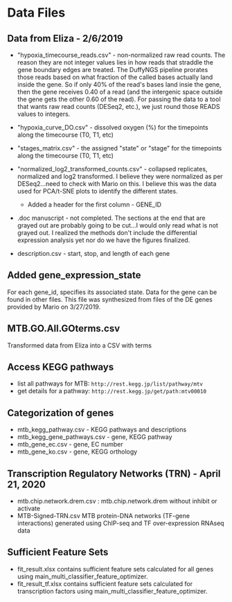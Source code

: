 # Data Files

## Data from Eliza - 2/6/2019

- "hypoxia\_timecourse\_reads.csv" - non-normalized raw read counts. The reason they are not integer values lies in how reads that straddle the gene boundary edges are treated. The DuffyNGS pipeline prorates those reads based on what fraction of the called bases actually land inside the gene. So if only 40% of the read's bases land insie the gene, then the gene receives 0.40 of a read (and the intergenic space outside the gene gets the other 0.60 of the read). For passing the data to a tool that wants raw read counts (DESeq2, etc.), we just round those READS values to integers.

- "hypoxia\_curve\_DO.csv" - dissolved oxygen (%) for the timepoints along the timecourse (T0, T1, etc)

- "stages\_matrix.csv" - the assigned "state" or "stage" for the timepoints along the timecourse (T0, T1, etc)

- "normalized\_log2\_transformed\_counts.csv" - collapsed replicates, normalized and log2 transformed. I believe they were normalized as per DESeq2...need to check with Mario on this. I believe this was the data used for PCA/t-SNE plots to identify the different states.
   - Added a header for the first column - GENE\_ID

- .doc manuscript - not completed. The sections at the end that are grayed out are probably going to be cut...I would only read what is not grayed out. I realized the methods don't include the differential expression analysis yet nor do we have the figures finalized.

- description.csv - start, stop, and length of each gene

## Added gene\_expression\_state
For each gene\_id, specifies its associated state. Data for the gene
can be found in other files.
This file was synthesized from files of the DE genes provided
by Mario on 3/27/2019.

## MTB.GO.All.GOterms.csv
Transformed data from Eliza into a CSV with terms

## Access KEGG pathways
- list all pathways for MTB: ``http://rest.kegg.jp/list/pathway/mtv``
- get details for a pathway: ``http://rest.kegg.jp/get/path:mtv00010``

## Categorization of genes
- mtb\_kegg\_pathway.csv - KEGG pathways and descriptions
- mtb\_kegg\_gene\_pathways.csv - gene, KEGG pathway
- mtb\_gene\_ec.csv - gene, EC number
- mtb\_gene\_ko.csv - gene, KEGG orthology

## Transcription Regulatory Networks (TRN) - April 21, 2020
- mtb.chip.network.drem.csv : mtb.chip.network.drem without inhibit or activate
- MTB-Signed-TRN.csv MTB protein-DNA networks (TF-gene interactions) generated using ChIP-seq and TF over-expression RNAseq data

## Sufficient Feature Sets
- fit\_result.xlsx contains sufficient feature sets calculated for all genes using main\_multi\_classifier\_feature\_optimizer.
- fit\_result_tf.xlsx contains sufficient feature sets calculated for transcription factors using main\_multi\_classifier\_feature\_optimizer.
